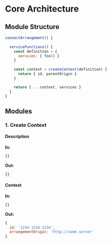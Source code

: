 # Core Architecture

## Module Structure

```javascript
connectArrangement() {
  
  serviceFunctions() {
    const definition = {
      services: { foo() }
    }
    
    const context = createContext(definition) {
      return { id, parentOrigin }
    }

    return { ...context, services }
  }
}
```


##  Modules

### 1. Create Context

#### Description

**In:**
```javascript
{}
```

**Out:**
```javascript
{}
```


#### Context

**In:**
```javascript
{}
```

**Out:**
```javascript
{
  id: '1234-1234-1234',
  arrangementOrigin: 'http://some.server'
}
```



